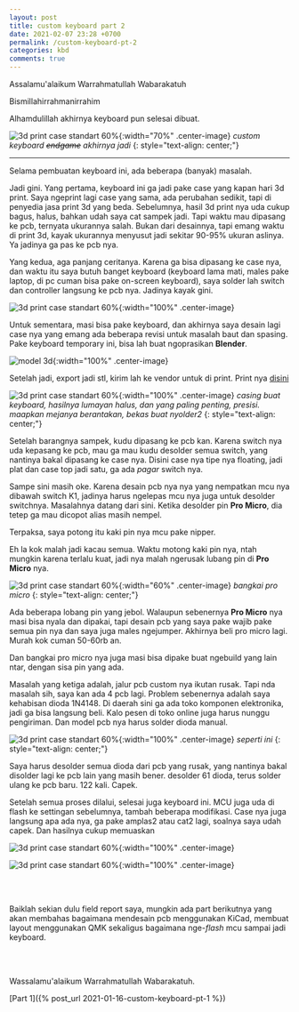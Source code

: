 ```yaml
---
layout: post
title: custom keyboard part 2
date: 2021-02-07 23:28 +0700
permalink: /custom-keyboard-pt-2
categories: kbd
comments: true
---
```

Assalamu'alaikum Warrahmatullah Wabarakatuh

Bismillahirrahmanirrahim

Alhamdulillah akhirnya keyboard pun selesai dibuat.

![3d print case standart 60%](/assets/img/custom-keyboard-03.jpg){:width="70%" .center-image}
*custom keyboard ~~endgame~~ akhirnya jadi*
{: style="text-align: center;"}

----------------

Selama pembuatan keyboard ini, ada beberapa (banyak) masalah.

Jadi gini. Yang pertama, keyboard ini ga jadi pake case yang kapan hari 3d print. Saya ngeprint lagi case yang sama, ada perubahan sedikit, tapi di penyedia jasa print 3d yang beda. Sebelumnya, hasil 3d print nya uda cukup bagus, halus, bahkan udah saya cat sampek jadi. Tapi waktu mau dipasang ke pcb, ternyata ukurannya salah. Bukan dari desainnya, tapi emang waktu di print 3d, kayak ukurannya menyusut jadi sekitar 90-95% ukuran aslinya. Ya jadinya ga pas ke pcb nya.

Yang kedua, aga panjang ceritanya. Karena ga bisa dipasang ke case nya, dan waktu itu saya butuh banget keyboard (keyboard lama mati, males pake laptop, di pc cuman bisa pake on-screen keyboard), saya solder lah switch dan controller langsung ke pcb nya. Jadinya kayak gini.

![3d print case standart 60%](/assets/img/custom-keyboard-nude.jpg){:width="100%" .center-image}

Untuk sementara, masi bisa pake keyboard, dan akhirnya saya desain lagi case nya yang emang ada beberapa revisi untuk masalah baut dan spasing. Pake keyboard temporary ini, bisa lah buat ngoprasikan **Blender**.

![model 3d](/assets/img/blender29new_keyboard_01.JPG){:width="100%" .center-image}

Setelah jadi, export jadi stl, kirim lah ke vendor untuk di print. Print nya [disini][tokped-cinta-print3d]

[tokped-cinta-print3d]:https://www.tokopedia.com/cinta3dprintshop/3d-print-pla-3d-printing-cetak-3-dimensi-biru

![3d print case standart 60%](/assets/img/custom-keyboard-04.jpg){:width="100%" .center-image}
*casing buat keyboard, hasilnya lumayan halus, dan yang paling penting, presisi. maapkan mejanya berantakan, bekas buat nyolder2*
{: style="text-align: center;"}

Setelah barangnya sampek, kudu dipasang ke pcb kan. Karena switch nya uda kepasang ke pcb, mau ga mau kudu desolder semua switch, yang nantinya bakal dipasang ke case nya. Disini case nya tipe nya floating, jadi plat dan case top jadi satu, ga ada *pagar* switch nya. 

Sampe sini masih oke. Karena desain pcb nya nya yang nempatkan mcu nya dibawah switch K1, jadinya harus ngelepas mcu nya juga untuk desolder switchnya. Masalahnya datang dari sini. Ketika desolder pin **Pro Micro**, dia tetep ga mau dicopot alias masih nempel.

Terpaksa, saya potong itu kaki pin nya mcu pake nipper.

Eh la kok malah jadi kacau semua. Waktu motong kaki pin nya, ntah mungkin karena terlalu kuat, jadi nya malah ngerusak lubang pin di **Pro Micro** nya. 

![3d print case standart 60%](/assets/img/bangkai-pro-micro.jpg){:width="60%" .center-image}
*bangkai pro micro*
{: style="text-align: center;"}

Ada beberapa lobang pin yang jebol. Walaupun sebenernya **Pro Micro** nya masi bisa nyala dan dipakai, tapi desain pcb yang saya pake wajib pake semua pin nya dan saya juga males ngejumper. Akhirnya beli pro micro lagi. Murah kok cuman 50-60rb an.

Dan bangkai pro micro nya juga masi bisa dipake buat ngebuild yang lain ntar, dengan sisa pin yang ada.

Masalah yang ketiga adalah, jalur pcb custom nya ikutan rusak. Tapi nda masalah sih, saya kan ada 4 pcb lagi. Problem sebenernya adalah saya kehabisan dioda 1N4148. Di daerah sini ga ada toko komponen elektronika, jadi ga bisa langsung beli. Kalo pesen di toko online juga harus nunggu pengiriman. Dan model pcb nya harus solder dioda manual.

![3d print case standart 60%](/assets/img/custom-pcb-02.jpg){:width="100%" .center-image}
*seperti ini*
{: style="text-align: center;"}

Saya harus desolder semua dioda dari pcb yang rusak, yang nantinya bakal disolder lagi ke pcb lain yang masih bener. desolder 61 dioda, terus solder ulang ke pcb baru. 122 kali. Capek.

Setelah semua proses dilalui, selesai juga keyboard ini. MCU juga uda di flash ke settingan sebelumnya, tambah beberapa modifikasi. Case nya juga langsung apa ada nya, ga pake amplas2 atau cat2 lagi, soalnya saya udah capek. Dan hasilnya cukup memuaskan

![3d print case standart 60%](/assets/img/custom-keyboard-05.jpg){:width="100%" .center-image}

![3d print case standart 60%](/assets/img/custom-keyboard-06.jpg){:width="100%" .center-image}

<br>
<br>

Baiklah sekian dulu field report saya, mungkin ada part berikutnya yang akan membahas bagaimana mendesain pcb menggunakan KiCad, membuat layout menggunakan QMK sekaligus bagaimana nge-*flash* mcu sampai jadi keyboard.

<br>
<br>

Wassalamu'alaikum Warrahmatullah Wabarakatuh.

[Part 1]({% post_url 2021-01-16-custom-keyboard-pt-1 %})